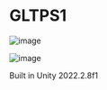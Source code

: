 # GLTPS1
 
![image](https://github.com/Rumodeus/GLTPS1/assets/91802844/07a0dbdc-b604-4f4a-856e-1d7ff2c442dc)

![image](https://github.com/Rumodeus/GLTPS1/assets/91802844/5eed27e9-5b4d-4311-a97c-553c23d0b183)

Built in Unity 2022.2.8f1
